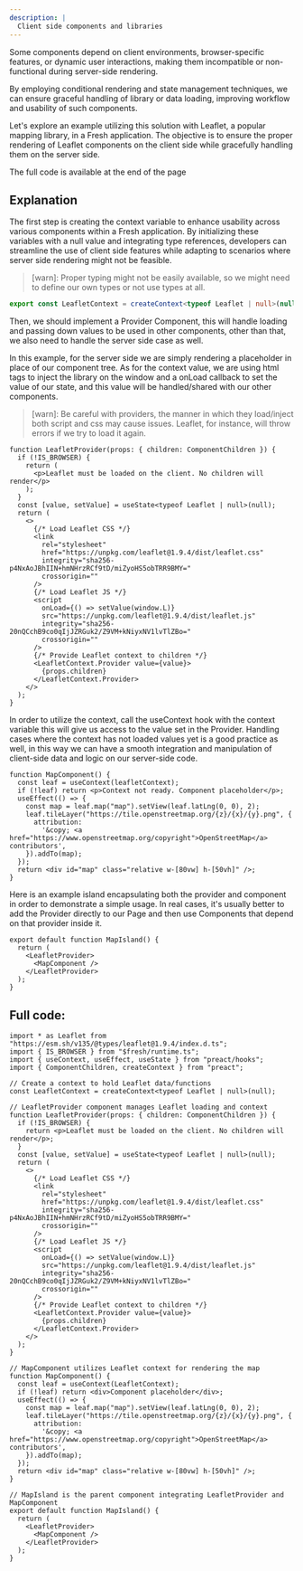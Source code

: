 ```yaml
---
description: |
  Client side components and libraries
---
```


Some components depend on client environments, browser-specific features, or
dynamic user interactions, making them incompatible or non-functional during
server-side rendering.

By employing conditional rendering and state management techniques, we can
ensure graceful handling of library or data loading, improving workflow and
usability of such components.

Let's explore an example utilizing this solution with Leaflet, a popular mapping
library, in a Fresh application. The objective is to ensure the proper rendering
of Leaflet components on the client side while gracefully handling them on the
server side.

The full code is available at the end of the page

## Explanation

The first step is creating the context variable to enhance usability across
various components within a Fresh application. By initializing these variables
with a null value and integrating type references, developers can streamline the
use of client side features while adapting to scenarios where server side
rendering might not be feasible.

> [warn]: Proper typing might not be easily available, so we might need to
> define our own types or not use types at all.

```ts
export const LeafletContext = createContext<typeof Leaflet | null>(null);
```

Then, we should implement a Provider Component, this will handle loading and
passing down values to be used in other components, other than that, we also
need to handle the server side case as well.

In this example, for the server side we are simply rendering a placeholder in
place of our component tree. As for the context value, we are using html tags to
inject the library on the window and a onLoad callback to set the value of our
state, and this value will be handled/shared with our other components.

> [warn]: Be careful with providers, the manner in which they load/inject both
> script and css may cause issues. Leaflet, for instance, will throw errors if
> we try to load it again.

```tsx
function LeafletProvider(props: { children: ComponentChildren }) {
  if (!IS_BROWSER) {
    return (
      <p>Leaflet must be loaded on the client. No children will render</p>
    );
  }
  const [value, setValue] = useState<typeof Leaflet | null>(null);
  return (
    <>
      {/* Load Leaflet CSS */}
      <link
        rel="stylesheet"
        href="https://unpkg.com/leaflet@1.9.4/dist/leaflet.css"
        integrity="sha256-p4NxAoJBhIIN+hmNHrzRCf9tD/miZyoHS5obTRR9BMY="
        crossorigin=""
      />
      {/* Load Leaflet JS */}
      <script
        onLoad={() => setValue(window.L)}
        src="https://unpkg.com/leaflet@1.9.4/dist/leaflet.js"
        integrity="sha256-20nQCchB9co0qIjJZRGuk2/Z9VM+kNiyxNV1lvTlZBo="
        crossorigin=""
      />
      {/* Provide Leaflet context to children */}
      <LeafletContext.Provider value={value}>
        {props.children}
      </LeafletContext.Provider>
    </>
  );
}
```

In order to utilize the context, call the useContext hook with the context
variable this will give us access to the value set in the Provider. Handling
cases where the context has not loaded values yet is a good practice as well, in
this way we can have a smooth integration and manipulation of client-side data
and logic on our server-side code.

```tsx
function MapComponent() {
  const leaf = useContext(leafletContext);
  if (!leaf) return <p>Context not ready. Component placeholder</p>;
  useEffect(() => {
    const map = leaf.map("map").setView(leaf.latLng(0, 0), 2);
    leaf.tileLayer("https://tile.openstreetmap.org/{z}/{x}/{y}.png", {
      attribution:
        '&copy; <a href="https://www.openstreetmap.org/copyright">OpenStreetMap</a> contributors',
    }).addTo(map);
  });
  return <div id="map" class="relative w-[80vw] h-[50vh]" />;
}
```

Here is an example island encapsulating both the provider and component in order
to demonstrate a simple usage. In real cases, it's usually better to add the
Provider directly to our Page and then use Components that depend on that
provider inside it.

```tsx
export default function MapIsland() {
  return (
    <LeafletProvider>
      <MapComponent />
    </LeafletProvider>
  );
}
```

## Full code:

```tsx MapIsland.tsx
import * as Leaflet from "https://esm.sh/v135/@types/leaflet@1.9.4/index.d.ts";
import { IS_BROWSER } from "$fresh/runtime.ts";
import { useContext, useEffect, useState } from "preact/hooks";
import { ComponentChildren, createContext } from "preact";

// Create a context to hold Leaflet data/functions
const LeafletContext = createContext<typeof Leaflet | null>(null);

// LeafletProvider component manages Leaflet loading and context
function LeafletProvider(props: { children: ComponentChildren }) {
  if (!IS_BROWSER) {
    return <p>Leaflet must be loaded on the client. No children will render</p>;
  }
  const [value, setValue] = useState<typeof Leaflet | null>(null);
  return (
    <>
      {/* Load Leaflet CSS */}
      <link
        rel="stylesheet"
        href="https://unpkg.com/leaflet@1.9.4/dist/leaflet.css"
        integrity="sha256-p4NxAoJBhIIN+hmNHrzRCf9tD/miZyoHS5obTRR9BMY="
        crossorigin=""
      />
      {/* Load Leaflet JS */}
      <script
        onLoad={() => setValue(window.L)}
        src="https://unpkg.com/leaflet@1.9.4/dist/leaflet.js"
        integrity="sha256-20nQCchB9co0qIjJZRGuk2/Z9VM+kNiyxNV1lvTlZBo="
        crossorigin=""
      />
      {/* Provide Leaflet context to children */}
      <LeafletContext.Provider value={value}>
        {props.children}
      </LeafletContext.Provider>
    </>
  );
}

// MapComponent utilizes Leaflet context for rendering the map
function MapComponent() {
  const leaf = useContext(LeafletContext);
  if (!leaf) return <div>Component placeholder</div>;
  useEffect(() => {
    const map = leaf.map("map").setView(leaf.latLng(0, 0), 2);
    leaf.tileLayer("https://tile.openstreetmap.org/{z}/{x}/{y}.png", {
      attribution:
        '&copy; <a href="https://www.openstreetmap.org/copyright">OpenStreetMap</a> contributors',
    }).addTo(map);
  });
  return <div id="map" class="relative w-[80vw] h-[50vh]" />;
}

// MapIsland is the parent component integrating LeafletProvider and MapComponent
export default function MapIsland() {
  return (
    <LeafletProvider>
      <MapComponent />
    </LeafletProvider>
  );
}
```
